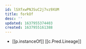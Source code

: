 ```yaml
---
id: lSXfxwPNJSuC2j7vz9XUM
title: forkOf
desc: ''
updated: 1637955374403
created: 1637955161388
---
```


- [[p.instanceOf]] [[c.Pred.Lineage]]
